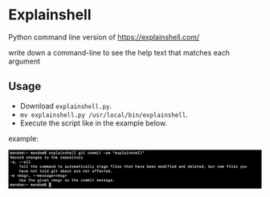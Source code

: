 # Explainshell
Python command line version of https://explainshell.com/

write down a command-line to see the help text that matches each argument

## Usage

* Download `explainshell.py`.
* `mv explainshell.py /usr/local/bin/explainshell`.
* Execute the script like in the example below.

example:

![alt text](https://github.com/mandomat/explainshell/blob/master/explainshell.png)
